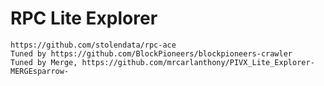 # RPC Lite Explorer

	https://github.com/stolendata/rpc-ace 
	Tuned by https://github.com/BlockPioneers/blockpioneers-crawler
	Tuned by Merge, https://github.com/mrcarlanthony/PIVX_Lite_Explorer-MERGEsparrow-